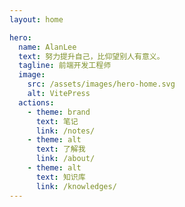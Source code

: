 ```yaml
---
layout: home

hero:
  name: AlanLee
  text: 努力提升自己，比仰望别人有意义。
  tagline: 前端开发工程师
  image:
    src: /assets/images/hero-home.svg
    alt: VitePress
  actions:
    - theme: brand
      text: 笔记
      link: /notes/
    - theme: alt
      text: 了解我
      link: /about/
    - theme: alt
      text: 知识库
      link: /knowledges/
---
```

